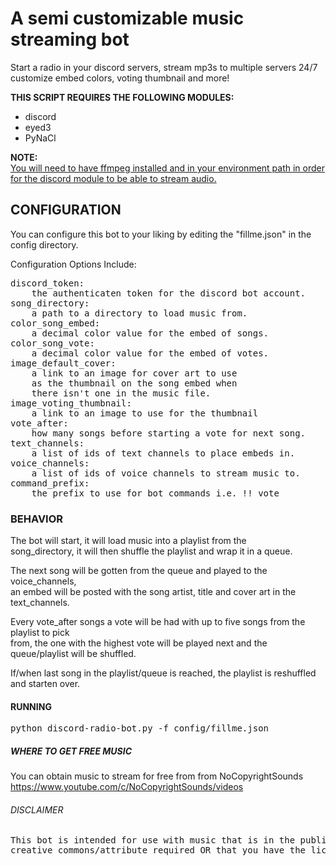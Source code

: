 # A semi customizable music streaming bot


Start a radio in your discord servers, stream mp3s to multiple servers 24/7 \
customize embed colors, voting thumbnail and more!

<b>THIS SCRIPT REQUIRES THE FOLLOWING MODULES:</b>

<ul>
	<li>discord</li>
	<li>eyed3</li>
	<li>PyNaCl</li>
</ul>

<b>NOTE:</b> \
[You will need to have ffmpeg installed and in your environment path
in order for the discord module to be able to stream audio.](https://www.thewindowsclub.com/how-to-install-ffmpeg-on-windows-10)


## CONFIGURATION

You can configure this bot to your liking by editing
the "fillme.json" in the config directory.

Configuration Options Include:
<pre>
discord_token:	
	the authenticaten token for the discord bot account.
song_directory:
	a path to a directory to load music from.
color_song_embed:
	a decimal color value for the embed of songs.
color_song_vote:
	a decimal color value for the embed of votes.
image_default_cover: 
	a link to an image for cover art to use
	as the thumbnail on the song embed when 
	there isn't one in the music file.
image_voting_thumbnail:
	a link to an image to use for the thumbnail
vote_after:
	how many songs before starting a vote for next song.
text_channels:
	a list of ids of text channels to place embeds in.
voice_channels:
	a list of ids of voice channels to stream music to.
command_prefix:
	the prefix to use for bot commands i.e. !! vote
</pre>



### BEHAVIOR

The bot will start, it will load music into a playlist from the \
song_directory, it will then shuffle the playlist and wrap it in a queue.

The next song will be gotten from the queue and played to the voice_channels, \
an embed will be posted with the song artist, title and cover art in the text_channels.


Every vote_after songs a vote will be had with up to five songs from the playlist to pick \
from, the one with the highest vote will be played next and the queue/playlist will be shuffled.

If/when last song in the playlist/queue is reached, the playlist is reshuffled and starten over.

#### RUNNING



<pre>
python discord-radio-bot.py -f config/fillme.json
</pre>



##### WHERE TO GET FREE MUSIC

You can obtain music to stream for free from from NoCopyrightSounds \
https://www.youtube.com/c/NoCopyrightSounds/videos

###### DISCLAIMER
<pre>
This bot is intended for use with music that is in the public domain,
creative commons/attribute required OR that you have the licensing to stream!
</pre>
